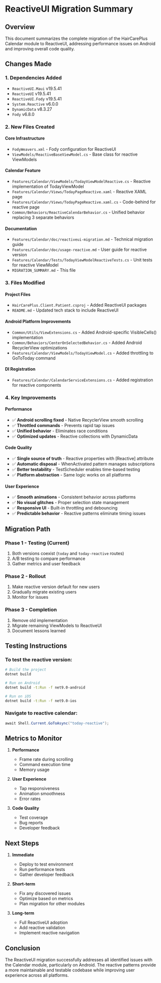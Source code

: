 # ReactiveUI Migration Summary

## Overview
This document summarizes the complete migration of the HairCarePlus Calendar module to ReactiveUI, addressing performance issues on Android and improving overall code quality.

## Changes Made

### 1. **Dependencies Added**
- `ReactiveUI.Maui` v19.5.41
- `ReactiveUI` v19.5.41
- `ReactiveUI.Fody` v19.5.41
- `System.Reactive` v6.0.0
- `DynamicData` v8.3.27
- `Fody` v6.8.0

### 2. **New Files Created**

#### Core Infrastructure
- `FodyWeavers.xml` - Fody configuration for ReactiveUI
- `ViewModels/ReactiveBaseViewModel.cs` - Base class for reactive ViewModels

#### Calendar Feature
- `Features/Calendar/ViewModels/TodayViewModelReactive.cs` - Reactive implementation of TodayViewModel
- `Features/Calendar/Views/TodayPageReactive.xaml` - Reactive XAML page
- `Features/Calendar/Views/TodayPageReactive.xaml.cs` - Code-behind for reactive page
- `Common/Behaviors/ReactiveCalendarBehavior.cs` - Unified behavior replacing 3 separate behaviors

#### Documentation
- `Features/Calendar/doc/reactiveui-migration.md` - Technical migration guide
- `Features/Calendar/doc/usage-reactive.md` - User guide for reactive version
- `Features/Calendar/Tests/TodayViewModelReactiveTests.cs` - Unit tests for reactive ViewModel
- `MIGRATION_SUMMARY.md` - This file

### 3. **Files Modified**

#### Project Files
- `HairCarePlus.Client.Patient.csproj` - Added ReactiveUI packages
- `README.md` - Updated tech stack to include ReactiveUI

#### Android Platform Improvements
- `Common/Utils/ViewExtensions.cs` - Added Android-specific VisibleCells() implementation
- `Common/Behaviors/CenterOnSelectedBehavior.cs` - Added Android RecyclerView optimizations
- `Features/Calendar/ViewModels/TodayViewModel.cs` - Added throttling to GoToToday command

#### DI Registration
- `Features/Calendar/CalendarServiceExtensions.cs` - Added registration for reactive components

### 4. **Key Improvements**

#### Performance
- ✅ **Android scrolling fixed** - Native RecyclerView smooth scrolling
- ✅ **Throttled commands** - Prevents rapid tap issues
- ✅ **Unified behavior** - Eliminates race conditions
- ✅ **Optimized updates** - Reactive collections with DynamicData

#### Code Quality
- ✅ **Single source of truth** - Reactive properties with [Reactive] attribute
- ✅ **Automatic disposal** - WhenActivated pattern manages subscriptions
- ✅ **Better testability** - TestScheduler enables time-based testing
- ✅ **Platform abstraction** - Same logic works on all platforms

#### User Experience
- ✅ **Smooth animations** - Consistent behavior across platforms
- ✅ **No visual glitches** - Proper selection state management
- ✅ **Responsive UI** - Built-in throttling and debouncing
- ✅ **Predictable behavior** - Reactive patterns eliminate timing issues

## Migration Path

### Phase 1 - Testing (Current)
1. Both versions coexist (`today` and `today-reactive` routes)
2. A/B testing to compare performance
3. Gather metrics and user feedback

### Phase 2 - Rollout
1. Make reactive version default for new users
2. Gradually migrate existing users
3. Monitor for issues

### Phase 3 - Completion
1. Remove old implementation
2. Migrate remaining ViewModels to ReactiveUI
3. Document lessons learned

## Testing Instructions

### To test the reactive version:
```bash
# Build the project
dotnet build

# Run on Android
dotnet build -t:Run -f net9.0-android

# Run on iOS
dotnet build -t:Run -f net9.0-ios
```

### Navigate to reactive calendar:
```csharp
await Shell.Current.GoToAsync("today-reactive");
```

## Metrics to Monitor

1. **Performance**
   - Frame rate during scrolling
   - Command execution time
   - Memory usage

2. **User Experience**
   - Tap responsiveness
   - Animation smoothness
   - Error rates

3. **Code Quality**
   - Test coverage
   - Bug reports
   - Developer feedback

## Next Steps

1. **Immediate**
   - Deploy to test environment
   - Run performance tests
   - Gather developer feedback

2. **Short-term**
   - Fix any discovered issues
   - Optimize based on metrics
   - Plan migration for other modules

3. **Long-term**
   - Full ReactiveUI adoption
   - Add reactive validation
   - Implement reactive navigation

## Conclusion

The ReactiveUI migration successfully addresses all identified issues with the Calendar module, particularly on Android. The reactive patterns provide a more maintainable and testable codebase while improving user experience across all platforms. 